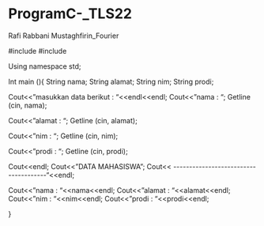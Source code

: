 # ProgramC-_TLS22
Rafi Rabbani Mustaghfirin_Fourier

#include <iostring>
#include <string>

Using namespace std;

Int main (){
	String nama;
	String alamat;
	String nim;
	String prodi;

Cout<<”masukkan data berikut : “<<endl<<endl;
Cout<<”nama : “;
Getline (cin, nama);

Cout<<”alamat : “;
Getline (cin, alamat);

Cout<<”nim : “;
Getline (cin, nim);

Cout<<”prodi : “;
Getline (cin, prodi);

Cout<<endl;
Cout<<”DATA MAHASISWA”;
Cout<< --------------------------------------“<<endl;

Cout<<”nama		: “<<nama<<endl;
Cout<<”alamat	: “<<alamat<<endl;
Cout<<”nim		: “<<nim<<endl;
Cout<<”prodi		: “<<prodi<<endl;

}
